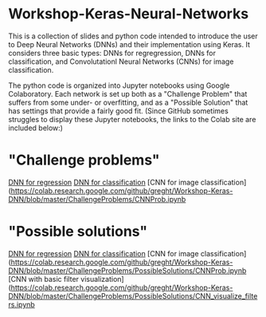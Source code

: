# Workshop-Keras-Neural-Networks

This is a collection of slides and python code intended to introduce the user to Deep Neural Networks (DNNs) and their implementation using Keras. It considers three basic types: DNNs for regregression, DNNs for classification, and Convolutationl Neural Networks (CNNs) for image classification.

The python code is organized into Jupyter notebooks using Google Colaboratory. Each network is set up both as a "Challenge Problem" that suffers from some under- or overfitting, and as a "Possible Solution" that has settings that provide a fairly good fit. (Since GitHub sometimes struggles to display these Jupyter notebooks, the links to the Colab site are included below:)

# "Challenge problems"
[DNN for regression](https://colab.research.google.com/github/greght/Workshop-Keras-DNN/blob/master/ChallengeProblems/RegressProb.ipynb)
[DNN for classification](https://colab.research.google.com/github/greght/Workshop-Keras-DNN/blob/master/ChallengeProblems/ClassifyProb.ipynb)
[CNN for image classification](https://colab.research.google.com/github/greght/Workshop-Keras-DNN/blob/master/ChallengeProblems/CNNProb.ipynb

# "Possible solutions"
[DNN for regression](https://colab.research.google.com/github/greght/Workshop-Keras-DNN/blob/master/ChallengeProblems/PossibleSolutions/RegressProb.ipynb)
[DNN for classification](https://colab.research.google.com/github/greght/Workshop-Keras-DNN/blob/master/ChallengeProblems/PossibleSolutions/ClassifyProb.ipynb)
[CNN for image classification](https://colab.research.google.com/github/greght/Workshop-Keras-DNN/blob/master/ChallengeProblems/PossibleSolutions/CNNProb.ipynb
[CNN with basic filter visualization](https://colab.research.google.com/github/greght/Workshop-Keras-DNN/blob/master/ChallengeProblems/PossibleSolutions/CNN_visualize_filters.ipynb
